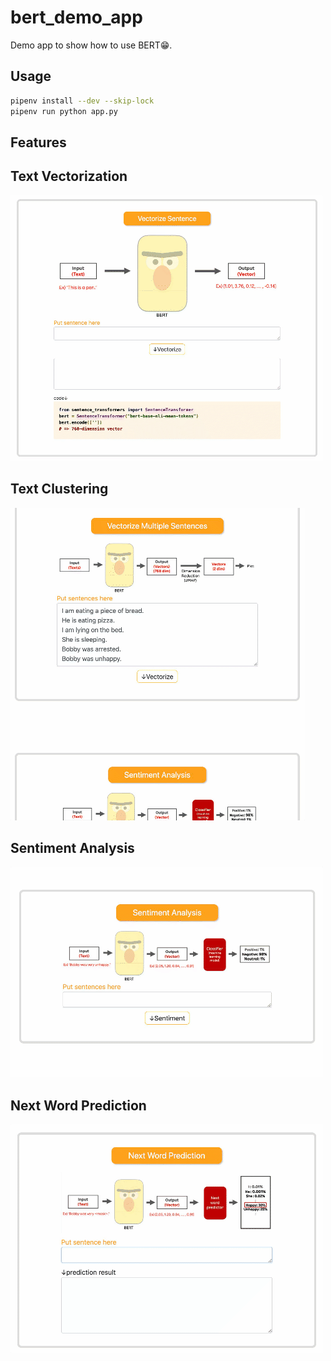 # bert_demo_app

Demo app to show how to use BERT😁.

## Usage

```bash
pipenv install --dev --skip-lock
pipenv run python app.py
```

## Features

## Text Vectorization

![](./.github/vectorize.gif)

## Text Clustering

![](./.github/text_clustering.gif)

## Sentiment Analysis

![](./.github/sentiment_analysis.gif)

## Next Word Prediction

![](./.github/nwp.gif)